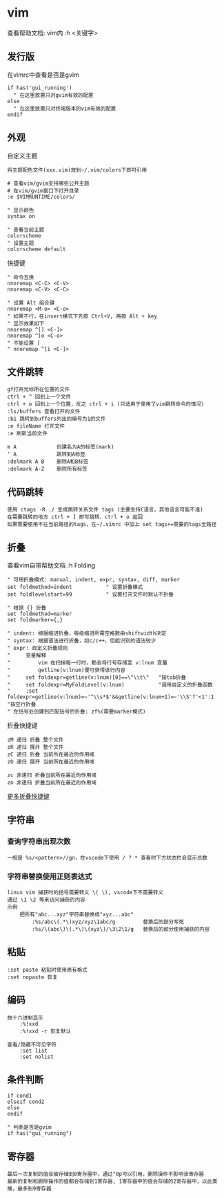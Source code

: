 
# vim

查看帮助文档: vim内 :h <关键字>

## 发行版

在vimrc中查看是否是gvim

```vim
if has('gui_running')
  " 在这里放置只对gvim有效的配置
else
  " 在这里放置只对终端版本的vim有效的配置
endif
```

## 外观

自定义主题

```text
将主题配色文件(xxx.vim)放到~/.vim/colors下即可引用

# 查看vim/gvim支持哪些公共主题
# 在vim/gvim窗口下打开目录
:e $VIMRUNTIME/colors/
```

```vim
" 显示颜色
syntax on

" 查看当前主题
colorscheme
" 设置主题
colorscheme default
```

快捷键

```vim
" 命令互换
nnoremap <C-C> <C-V>
nnoremap <C-V> <C-C>

" 设置 Alt 组合键
nnoremap <M-o> <C-o>
" 如果不行，在insert模式下先按 Ctrl+V, 再按 Alt + key
" 显示效果如下
nnoremap ^[] <C-]>
nnoremap ^[o <C-o>
" 不能设置 ]
" nnoremap ^[i <C-]>
```

## 文件跳转

```text
gf打开光标所在位置的文件
ctrl + ^ 回到上一个文件
ctrl + o 回到上一个位置，反之 ctrl + i (只适用于使用了vim跳转命令的情况)
:ls/buffers 查看打开的文件
:b1 跳转到buffers列出的编号为1的文件
:e fileName 打开文件
:e 刷新当前文件

m A             创建名为A的标签(mark)
' A             跳转到A标签
:delmark A B    删除A和B标签
:delmark A-Z    删除所有标签
```

## 代码跳转

```text
使用 ctags -R ./ 生成跳转关系文件 tags (主要支持C语言，其他语言可能不准)
在需要跳转的地方 ctrl + ] 即可跳转，ctrl + o 返回
如果需要使用不在当前路径的tags，在~/.vimrc 中加上 set tags+=需要的tags全路径
```

## 折叠

查看vim自带帮助文档 :h Folding

```vim
" 可用折叠模式: manual, indent, expr, syntax, diff, marker
set foldmethod=indent           " 设置折叠模式
set foldlevelstart=99           " 设置打开文件时默认不折叠

" 根据 {} 折叠
set foldmethod=marker
set foldmarker={,}

" indent: 根据缩进折叠，每级缩进所需空格数由shiftwidth决定
" syntax: 根据语法进行折叠，如c/c++，但能识别的语法较少
" expr: 自定义折叠规则
"     变量解释
"         vim 在扫描每一行时，都会将行号存储至 v:lnum 变量
"         getline(v:lnum)便可获得该行内容
"     set foldexpr=getline(v:lnum)[0]==\"\\t\"   "按tab折叠
"     set foldexpr=MyFoldLevel(v:lnum)           "调用自定义的折叠函数
"     :set foldexpr=getline(v:lnum)=~'^\\s*$'&&getline(v:lnum+1)=~'\\S'?'<1':1    "按空行折叠
" 在括号处创建到匹配括号的折叠: zf%(需要marker模式)
```

折叠快捷键

```vim
zM 递归 折叠 整个文件
zR 递归 展开 整个文件
zC 递归 折叠 当前所在最近的作用域
zO 递归 展开 当前所在最近的作用域

zc 非递归 折叠当前所在最近的作用域
zo 非递归 折叠当前所在最近的作用域
```

[更多折叠快捷键](https://www.cnblogs.com/heartchord/p/4797996.html?ivk_sa=1024320u)

## 字符串

### 查询字符串出现次数

```text
一般是 %s/<pattern>//gn，在vscode下使用 / ? * 查看时下方状态栏会显示总数
```

### 字符串替换使用正则表达式

```text
linux vim 捕获时的括号需要转义 \( \), vscode下不需要转义
通过 \1 \2 等来访问捕获的内容
示例
    把所有"abc...xyz"字符串替换成"xyz...abc"
        :%s/abc\(.*\)xyz/xyz\1abc/g         替换后的部分写死
        :%s/\(abc\)\(.*\)\(xyz\)/\3\2\1/g   替换后的部分使用捕获的内容
```

## 粘贴

```text
:set paste 粘贴时使用原有格式
:set nopaste 恢复
```

## 编码

```text
按十六进制显示
    :%!xxd
    :%!xxd -r 恢复默认

查看/隐藏不可见字符
    :set list
    :set nolist
```

## 条件判断

```vim
if cond1
elseif cond2
else
endif
```

```vim
" 判断是否是gvim
if has("gui_running")
```

## 寄存器

```vim
最后一次复制的值会被存储到0寄存器中，通过"0p可以引用，删除操作不影响该寄存器
最新的复制和删除操作的值都会存储到1寄存器, 1寄存器中的值会存储的2寄存器中，以此类推，最多到9寄存器
```
